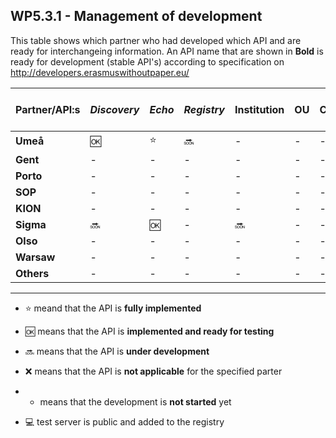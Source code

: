 ## WP5.3.1 - Management of development

This table shows which partner who had developed which API and are ready for interchangeing information. An API name that are shown in **Bold** is ready for development (stable API's) according to specification on http://developers.erasmuswithoutpaper.eu/



| Partner/API:s | *Discovery* | *Echo* | *Registry* | **Institution** | **OU** | **Courses** | **Simple Cource Rep** | Test server |
| ------------- | ----------- | ------ | ---------- | --------------- | ------ | ----------- | --------------------- | ----------- |
| **Umeå**      | :ok:        | :star: | :soon:          |   -    |      -      |           -           | :computer:  |
| **Gent**      |     -       |   -    |     -      |    -            |   -    |      -      |           -           |             |
| **Porto**     |     -       |   -    |     -      |    -            |   -    |      -      |           -           |             |
| **SOP**       |     -       |   -    |     -      |    -            |   -    |      -      |           -           |             |
| **KION**      |     -       |   -    |     -      |    -            |   -    |      -      |           -           |             |
| **Sigma**     | :soon:      | :ok:   |     -      | :soon:          |   -    |      -      |           -           |             |
| **Olso**      |     -       |   -    |     -      |    -            |   -    |      -      |           -           |             |
| **Warsaw**    |     -       |   -    |     -      |    -            |   -    |      -      |           -           |             |
| **Others**    |     -       |   -    |     -      |    -            |   -    |      -      |           -           |             |

---
* :star: meand that the API is **fully implemented**
* :ok: means that the API is **implemented and ready for testing**
* :soon: means that the API is **under development**
* :x: means that the API is **not applicable** for the specified parter 
* - means that the development is **not started** yet

* :computer: test server is public and added to the registry 
